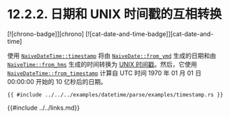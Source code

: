 # 12.2.2. 日期和 UNIX 时间戳的互相转换

[![chrono-badge]][chrono] [![cat-date-and-time-badge]][cat-date-and-time]

使用 [`NaiveDateTime::timestamp`] 将由 [`NaiveDate::from_ymd`] 生成的日期和由 [`NaiveTime::from_hms`] 生成的时间转换为 [UNIX 时间戳][UNIX timestamp]。然后，它使用 [`NaiveDateTime::from_timestamp`] 计算自 UTC 时间 1970 年 01 月 01 日 00:00:00 开始的 10 亿秒后的日期。

```rust,edition2018
{{ #include ../../../examples/datetime/parse/examples/timestamp.rs }}
```

[`NaiveDate::from_ymd`]: https://docs.rs/chrono/*/chrono/naive/struct.NaiveDate.html#method.from_ymd
[`NaiveDateTime::from_timestamp`]: https://docs.rs/chrono/*/chrono/naive/struct.NaiveDateTime.html#method.from_timestamp
[`NaiveDateTime::timestamp`]: https://docs.rs/chrono/*/chrono/naive/struct.NaiveDateTime.html#method.timestamp
[`NaiveTime::from_hms`]: https://docs.rs/chrono/*/chrono/naive/struct.NaiveTime.html#method.from_hms

[UNIX timestamp]: https://en.wikipedia.org/wiki/Unix_time

{{#include ../../links.md}}
